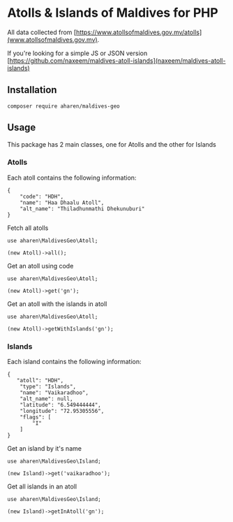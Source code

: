 # Atolls & Islands of Maldives for PHP

All data collected from [https://www.atollsofmaldives.gov.mv/atolls](www.atollsofmaldives.gov.mv).

If you're looking for a simple JS or JSON version [https://github.com/naxeem/maldives-atoll-islands](naxeem/maldives-atoll-islands)

## Installation

```
composer require aharen/maldives-geo
```

## Usage

This package has 2 main classes, one for Atolls and the other for Islands

### Atolls

Each atoll contains the following information:

```
{
    "code": "HDH",
    "name": "Haa Dhaalu Atoll",
    "alt_name": "Thiladhunmathi Dhekunuburi"
}
```

Fetch all atolls

```
use aharen\MaldivesGeo\Atoll;

(new Atoll)->all();
```

Get an atoll using code

```
use aharen\MaldivesGeo\Atoll;

(new Atoll)->get('gn');
```

Get an atoll with the islands in atoll

```
use aharen\MaldivesGeo\Atoll;

(new Atoll)->getWithIslands('gn');
```

### Islands

Each island contains the following information:

```
{
   "atoll": "HDH",
    "type": "Islands",
    "name": "Vaikaradhoo",
    "alt_name": null,
    "latitude": "6.549444444",
    "longitude": "72.95305556",
    "flags": [
        "I"
    ]
}
```

Get an island by it's name

```
use aharen\MaldivesGeo\Island;

(new Island)->get('vaikaradhoo');
```

Get all islands in an atoll

```
use aharen\MaldivesGeo\Island;

(new Island)->getInAtoll('gn');
```
